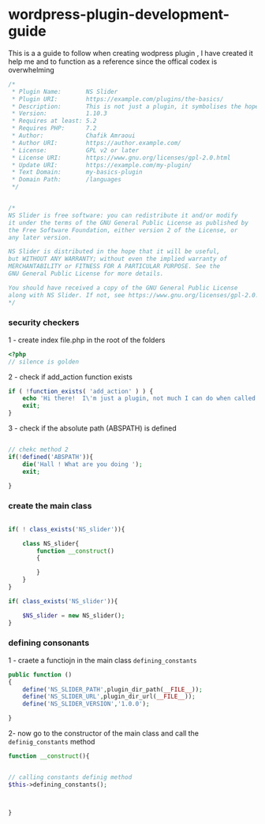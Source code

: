 # wordpress-plugin-development-guide
This is a a guide to follow when creating wodpress plugin , I have created it help me and to function as a reference since the offical codex is overwhelming 

``` php
/*
 * Plugin Name:       NS Slider
 * Plugin URI:        https://example.com/plugins/the-basics/
 * Description:       This is not just a plugin, it symbolises the hope and enthusiasm of an entire generation summed up in two words sung most famously by Louis Armstrong: Hello, Dolly. When activated you will randomly see a lyric from Hello, Dolly in the upper right of your admin screen on every page.
 * Version:           1.10.3
 * Requires at least: 5.2
 * Requires PHP:      7.2
 * Author:            Chafik Amraoui
 * Author URI:        https://author.example.com/
 * License:           GPL v2 or later
 * License URI:       https://www.gnu.org/licenses/gpl-2.0.html
 * Update URI:        https://example.com/my-plugin/
 * Text Domain:       my-basics-plugin
 * Domain Path:       /languages
 */


/*
NS Slider is free software: you can redistribute it and/or modify
it under the terms of the GNU General Public License as published by
the Free Software Foundation, either version 2 of the License, or
any later version.

NS Slider is distributed in the hope that it will be useful,
but WITHOUT ANY WARRANTY; without even the implied warranty of
MERCHANTABILITY or FITNESS FOR A PARTICULAR PURPOSE. See the
GNU General Public License for more details.

You should have received a copy of the GNU General Public License
along with NS Slider. If not, see https://www.gnu.org/licenses/gpl-2.0.html.
*/

```

### security checkers 
1 - create index file.php in the root of the folders 

```php
<?php
// silence is golden 
```

2 - check if add_action function exists 

```php
if ( !function_exists( 'add_action' ) ) {
	echo 'Hi there!  I\'m just a plugin, not much I can do when called directly.';
	exit;
}
```
3 - check if the absolute path (ABSPATH) is defined 

```php

// chekc method 2 
if(!defined('ABSPATH')){
	die('Hall ! What are you doing ');
	exit;

}

```
### create the main class 

```php

if( ! class_exists('NS_slider')){

	class NS_slider{
		function __construct()
		{

		}
	}
}

if( class_exists('NS_slider')){

	$NS_slider = new NS_slider();
}

```
### defining consonants 

1 - craete a functiojn in the main class `defining_constants`
```php
public function ()
{
    define('NS_SLIDER_PATH',plugin_dir_path(__FILE__));
    define('NS_SLIDER_URL',plugin_dir_url(__FILE__));
    define('NS_SLIDER_VERSION','1.0.0');

}
```

2- now go to the constructor of the main class and call the `definig_constants` method

```php
function __construct(){


// calling constants definig method
$this->defining_constants();



}

```
